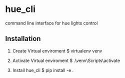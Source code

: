 # hue_cli
command line interface for hue lights control

## Installation

1. Create Virtual enviroment
  $ virtualenv venv

2. Activate Virtual enviroment
  $ .\venv\Scripts\activate
  
3. Install hue_cli
  $ pip install -e .
 
 

